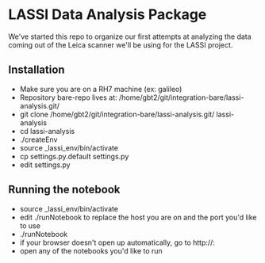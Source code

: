 # LASSI Data Analysis Package

We've started this repo to organize our first attempts at analyzing the 
data coming out of the Leica scanner we'll be using for the LASSI project.


## Installation

   * Make sure you are on a RH7 machine (ex: galileo)
   * Repository bare-repo lives at: /home/gbt2/git/integration-bare/lassi-analysis.git/
   * git clone /home/gbt2/git/integration-bare/lassi-analysis.git/ lassi-analysis
   * cd lassi-analysis
   * ./createEnv
   * source <username>_lassi_env/bin/activate
   * cp settings.py.default settings.py
   * edit settings.py

## Running the notebook

   * source <username>_lassi_env/bin/activate
   * edit ./runNotebook to replace the host you are on and the port you'd like to use
   * ./runNotebook
   * if your browser doesn't open up automatically, go to  http://<host>:<port>
   * open any of the notebooks you'd like to run   
